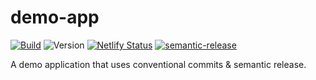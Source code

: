 # demo-app
[![Build](https://github.com/semantic-conventional/demo-app/actions/workflows/build.yml/badge.svg)](https://github.com/semantic-conventional/demo-app/actions/workflows/build.yml)
![Version](https://img.shields.io/github/package-json/v/semantic-conventional/demo-app)
[![Netlify Status](https://api.netlify.com/api/v1/badges/d1a43496-04de-4003-a4c9-dd76cb681fcd/deploy-status)](https://app.netlify.com/sites/semantic-conventional-demo/deploys)
[![semantic-release](https://img.shields.io/badge/%20%20%F0%9F%93%A6%F0%9F%9A%80-semantic--release-e10079.svg?style=flat)](https://github.com/semantic-release/semantic-release)

A demo application that uses conventional commits &amp; semantic release. 
